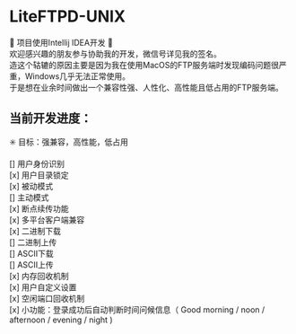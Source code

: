 # LiteFTPD-UNIX
🚧 项目使用Intellij IDEA开发 🚧  
欢迎感兴趣的朋友参与协助我的开发，微信号详见我的签名。  
造这个轱辘的原因主要是因为我在使用MacOS的FTP服务端时发现编码问题很严重，Windows几乎无法正常使用。  
于是想在业余时间做出一个兼容性强、人性化、高性能且低占用的FTP服务端。  

## 当前开发进度：
✳️ 目标：强兼容，高性能，低占用  

[] 用户身份识别  
[x] 用户目录锁定  
[x] 被动模式  
[]️ 主动模式  
[x] 断点续传功能  
[x] 多平台客户端兼容  
[x] 二进制下载  
[] 二进制上传  
[] ASCII下载  
[] ASCII上传  
[x] 内存回收机制  
[x] 用户自定义设置  
[x] 空闲端口回收机制  
[x] 小功能：登录成功后自动判断时间问候信息（ Good morning / noon / afternoon / evening / night )